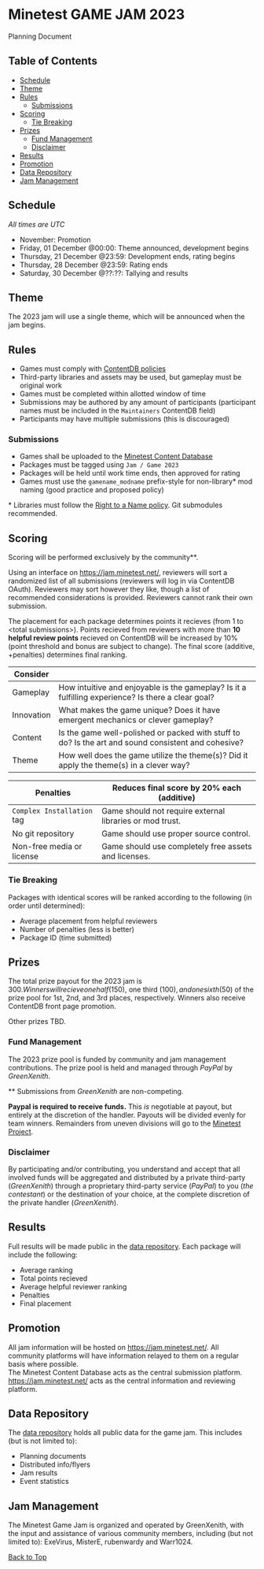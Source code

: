 # Minetest GAME JAM 2023
Planning Document

## Table of Contents
 - [Schedule](#schedule)
 - [Theme](#theme)
 - [Rules](#rules)
   - [Submissions](#submissions)
 - [Scoring](#scoring)
   - [Tie Breaking](#tie-breaking)
 - [Prizes](#prizes)
   - [Fund Management](#fund-management)
   - [Disclaimer](#disclaimer)
 - [Results](#results)
 - [Promotion](#promotion)
 - [Data Repository](#data-repository)
 - [Jam Management](#jam-management)

## Schedule
_All times are UTC_
* November: Promotion
* Friday,    01 December @00:00: Theme announced, development begins
* Thursday,  21 December @23:59: Development ends, rating begins
* Thursday,  28 December @23:59: Rating ends
* Saturday,  30 December @??:??: Tallying and results

## Theme
The 2023 jam will use a single theme, which will be announced when the jam begins.   

## Rules
* Games must comply with [ContentDB policies](https://content.minetest.net/policy_and_guidance/)
* Third-party libraries and assets may be used, but gameplay must be original work
* Games must be completed within allotted window of time
* Submissions may be authored by any amount of participants (participant names must be included in the `Maintainers` ContentDB field)
* Participants may have multiple submissions (this is discouraged)

### Submissions
* Games shall be uploaded to the [Minetest Content Database](https://content.minetest.net/)
* Packages must be tagged using `Jam / Game 2023`
* Packages will be held until work time ends, then approved for rating
* Games must use the `gamename_modname` prefix-style for non-library\* mod naming (good practice and proposed policy)

\* Libraries must follow the [Right to a Name policy](https://content.minetest.net/policy_and_guidance/#31-right-to-a-name). Git submodules recommended.  

## Scoring
Scoring will be performed exclusively by the community\*\*.  

Using an interface on https://jam.minetest.net/, reviewers will sort a randomized list of all submissions (reviewers will log in via ContentDB OAuth). Reviewers may sort however they like, though a list of recommended considerations is provided. Reviewers cannot rank their own submission.  

The placement for each package determines points it recieves (from 1 to \<total submissions>). Points recieved from reviewers with more than **10 helpful review points** recieved on ContentDB will be increased by 10% (point threshold and bonus are subject to change). The final score (additive, +penalties) determines final ranking.  

| Consider | |
| - | - |
| Gameplay   | How intuitive and enjoyable is the gameplay? Is it a fulfilling experience? Is there a clear goal? |
| Innovation | What makes the game unique? Does it have emergent mechanics or clever gameplay? |
| Content    | Is the game well-polished or packed with stuff to do? Is the art and sound consistent and cohesive? |
| Theme      | How well does the game utilize the theme(s)? Did it apply the theme(s) in a clever way? |

| Penalties | Reduces final score by 20% each (additive) |
| - | - |
| `Complex Installation` tag | Game should not require external libraries or mod trust. |
| No git repository | Game should use proper source control. |
| Non-free media or license | Game should use completely free assets and licenses. |

### Tie Breaking
Packages with identical scores will be ranked according to the following (in order until determined):
* Average placement from helpful reviewers
* Number of penalties (less is better)
* Package ID (time submitted)

## Prizes
The total prize payout for the 2023 jam is $300. Winners will recieve one half ($150), one third ($100), and one sixth ($50) of the prize pool for 1st, 2nd, and 3rd places, respectively. Winners also receive ContentDB front page promotion.  
  
Other prizes TBD.  

### Fund Management
The 2023 prize pool is funded by community and jam management contributions. The prize pool is held and managed through _PayPal_ by _GreenXenith_.  

\*\* Submissions from _GreenXenith_ are non-competing.

**Paypal is required to receive funds.** This _is_ negotiable at payout, but entirely at the discretion of the handler. Payouts will be divided evenly for team winners. Remainders from uneven divisions will go to the [Minetest Project](https://www.minetest.net/get-involved/#donate).  

### Disclaimer
By participating and/or contributing, you understand and accept that all involved funds will be aggregated and distributed by a private third-party (_GreenXenith_) through a proprietary third-party service (_PayPal_) to you (_the contestant_) or the destination of your choice, at the complete discretion of the private handler (_GreenXenith_).  

## Results
Full results will be made public in the [data repository](#data-repository). Each package will include the following:
* Average ranking
* Total points recieved
* Average helpful reviewer ranking
* Penalties
* Final placement

## Promotion
All jam information will be hosted on https://jam.minetest.net/. All community platforms will have information relayed to them on a regular basis where possible.  
The Minetest Content Database acts as the central submission platform. https://jam.minetest.net/ acts as the central information and reviewing platform.  

## Data Repository
The [data repository](https://github.com/GreenXenith/minetestgamejam) holds all public data for the game jam. This includes (but is not limited to):
* Planning documents
* Distributed info/flyers
* Jam results
* Event statistics

## Jam Management
The Minetest Game Jam is organized and operated by GreenXenith, with the input and assistance of various community members, including (but not limited to): ExeVirus, MisterE, rubenwardy and Warr1024.  

[Back to Top](#)
